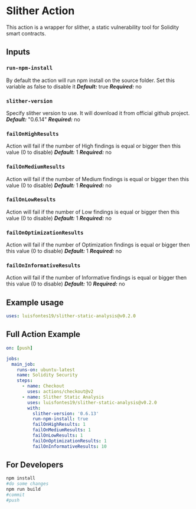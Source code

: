 # Slither Action

This action is a wrapper for slither, a static vulnerability tool for Solidity smart contracts.

## Inputs

### `run-npm-install`

By default the action will run npm install on the source folder. Set this variable as false to disable it
***Default:*** true
***Required:*** no

### `slither-version`

Specify slither version to use. It will download it from official github project.
***Default:*** "0.6.14"
***Required:*** no


### `failOnHighResults`

Action will fail if the number of High findings is equal or bigger then this value (0 to disable)
***Default:*** 1
***Required:*** no

### `failOnMediumResults`

Action will fail if the number of Medium findings is equal or bigger then this value (0 to disable)
***Default:*** 1
***Required:*** no

### `failOnLowResults`

Action will fail if the number of Low findings is equal or bigger then this value (0 to disable)
***Default:*** 1
***Required:*** no

### `failOnOptimizationResults`

Action will fail if the number of Optimization findings is equal or bigger then this value (0 to disable)
***Default:*** 1
***Required:*** no

### `failOnInformativeResults`

Action will fail if the number of Informative findings is equal or bigger then this value (0 to disable)
***Default:*** 10
***Required:*** no

## Example usage

```yaml
uses: luisfontes19/slither-static-analysis@v0.2.0
```

## Full Action Example

```yaml
on: [push]

jobs:
  main_job:
    runs-on: ubuntu-latest
    name: Solidity Security 
    steps:
      - name: Checkout
        uses: actions/checkout@v2
      - name: Slither Static Analysis
        uses: luisfontes19/slither-static-analysis@v0.2.0
        with:
          slither-version: '0.6.13'
          run-npm-install: true
          failOnHighResults: 1
          failOnMediumResults: 1
          failOnLowResults: 1
          failOnOptimizationResults: 1
          failOnInformativeResults: 10
```

## For Developers

```bash
npm install
#do some changes
npm run build
#commit
#push
```
